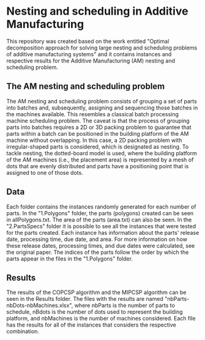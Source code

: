 # Nesting and scheduling in Additive Manufacturing
This repository was created based on the work entitled "Optimal decomposition approach for solving large nesting and scheduling problems of additive manufacturing systems" and it contains instances and respective results for the Additive Manufacturing (AM) nesting and scheduling problem.

## The AM nesting and scheduling problem
The AM nesting and scheduling problem consists of grouping a set of parts into batches and, subsequently, assigning and sequencing those batches in the machines available. This resembles a classical batch processing machine scheduling problem. The caveat is that the process of grouping parts into batches requires a 2D or 3D packing problem to guarantee that parts within a batch can be positioned in the building platform of the AM machine without overlapping. In this case, a 2D packing problem with irregular-shaped parts is considered, which is designated as nesting. To tackle nesting, the dotted-board model is used, where the building platform of the AM machines (i.e., the placement area) is represented by a mesh of dots that are evenly distributed and parts have a positioning point that is assigned to one of those dots.

## Data
Each folder contains the instances randomly generated for each number of parts. In the "1.Polygons" folder, the parts (polygons) created can be seen in allPolygons.txt. The area of the parts (area.txt) can also be seen. In the "2.PartsSpecs" folder it is possible to see all the instances that were tested for the parts created. Each instance has information about the parts' release date, processing time, due date, and area. For more information on how these release dates, processing times, and due dates were calculated, see the original paper. The indices of the parts follow the order by which the parts appear in the files in the "1.Polygons" folder.

## Results
The results of the COPCSP algorithm and the MIPCSP algorithm can be seen in the Results folder. The files with the results are named "nbParts-nbDots-nbMachines.xlsx", where nbParts is the number of parts to schedule, nBdots is the number of dots used to represent the building platform, and nbMachines is the number of machines considered. Each file has the results for all of the instances that considers the respective combination.
